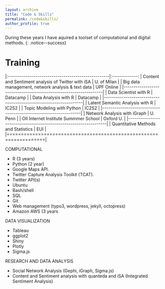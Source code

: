 ```yaml
---
layout: archive
title: "Code & Skills"
permalink: /code&skills/
author_profile: true
---
```


During these years I have aquired a toolset of computational and digital methods.
{: .notice--success}

Training
======
|:---------------------------------------------------|:-------------:
| Content and Sentiment analysis of Twitter with iSA | U. of Milan  | 
| Big data management, network analysis & text data  | UPF Online   |
|-------------------------------------------------------------------| 
| Data Scientist with R                              | Datacamp     | 
| Data Analysis with R                               | Datacamp     |
|-------------------------------------------------------------------| 
| Latent Semantic Analysis with R                    | IC2S2        |
| Topic Modeling with Python                         | IC2S2        |
|-------------------------------------------------------------------| 
| Network Analysis with iGraph                       | U. Penn      | 
| OII Internet Institute Summmer School              | Oxford U.    |
|-------------------------------------------------------------------| 
| Quantitative Methods and Statistics                | EUI          |
|===================================================================|

COMPUTATIONAL
- R (3 years)			
- Python (2 year)
- Google Maps API.
- Twitter Capture Analysis Toolkit (TCAT).
- Twitter API(s)
- Ubuntu
- Bash/shell
- SQL
- Git
- Web management (typo3, wordpress, jekyll, octopress)
- Amazon AWS (3 years

DATA VISUALIZATION	
- Tableau
- ggplot2
- Shiny
- Plotly
- Sigma.js

RESEARCH AND DATA ANALYSIS		
- Social Network Analysis (Gephi, iGraph, Sigma.js)  
- Content and Sentiment analysis with quanteda and iSA (Integrated Sentiment Analysis)



